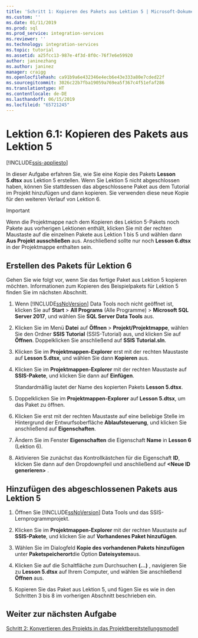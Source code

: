 ```yaml
---
title: 'Schritt 1: Kopieren des Pakets aus Lektion 5 | Microsoft-Dokumentation'
ms.custom: ''
ms.date: 01/11/2019
ms.prod: sql
ms.prod_service: integration-services
ms.reviewer: ''
ms.technology: integration-services
ms.topic: tutorial
ms.assetid: a25fcc13-987e-4f3d-8f0c-76f7e6e59920
author: janinezhang
ms.author: janinez
manager: craigg
ms.openlocfilehash: ca91b9a6e432346e4ecb6e43e333a80e7cded22f
ms.sourcegitcommit: 3026c22b7fba19059a769ea5f367c4f51efaf286
ms.translationtype: HT
ms.contentlocale: de-DE
ms.lasthandoff: 06/15/2019
ms.locfileid: "65721245"
---
```

# <a name="lesson-6-1-copy-the-lesson-5-package"></a>Lektion 6.1: Kopieren des Pakets aus Lektion 5

[!INCLUDE[ssis-appliesto](../includes/ssis-appliesto-ssvrpluslinux-asdb-asdw-xxx.md)]



In dieser Aufgabe erfahren Sie, wie Sie eine Kopie des Pakets **Lesson 5.dtsx** aus Lektion 5 erstellen. Wenn Sie Lektion 5 nicht abgeschlossen haben, können Sie stattdessen das abgeschlossene Paket aus dem Tutorial im Projekt hinzufügen und dann kopieren. Sie verwenden diese neue Kopie für den weiteren Verlauf von Lektion 6. 

> [!IMPORTANT]
> Wenn die Projektmappe nach dem Kopieren des Lektion 5-Pakets noch Pakete aus vorherigen Lektionen enthält, klicken Sie mit der rechten Maustaste auf die einzelnen Pakete aus Lektion 1 bis 5 und wählen dann **Aus Projekt ausschließen** aus. Anschließend sollte nur noch **Lesson 6.dtsx** in der Projektmappe enthalten sein.   
  
## <a name="create-the-lesson-6-package"></a>Erstellen des Pakets für Lektion 6  
  
Gehen Sie wie folgt vor, wenn Sie das fertige Paket aus Lektion 5 kopieren möchten.  Informationen zum Kopieren des Beispielpakets für Lektion 5 finden Sie im nächsten Abschnitt.

1.  Wenn [!INCLUDE[ssNoVersion](../includes/ssnoversion-md.md)] Data Tools noch nicht geöffnet ist, klicken Sie auf **Start** > **All Programs** (Alle Programme)  > **Microsoft SQL Server 2017**, und wählen Sie **SQL Server Data Tools** aus.

2.  Klicken Sie im Menü **Datei** auf **Öffnen** > **Projekt/Projektmappe**, wählen Sie den Ordner **SSIS Tutorial** (SSIS-Tutorial) aus, und klicken Sie auf **Öffnen**. Doppelklicken Sie anschließend auf **SSIS Tutorial.sln**.

3.  Klicken Sie im **Projektmappen-Explorer** erst mit der rechten Maustaste auf **Lesson 5.dtsx**, und wählen Sie dann **Kopieren** aus.

4.  Klicken Sie im **Projektmappen-Explorer** mit der rechten Maustaste auf **SSIS-Pakete**, und klicken Sie dann auf **Einfügen**.

    Standardmäßig lautet der Name des kopierten Pakets **Lesson 5.dtsx**.

5.  Doppelklicken Sie im **Projektmappen-Explorer** auf **Lesson 5.dtsx**, um das Paket zu öffnen.

6.  Klicken Sie erst mit der rechten Maustaste auf eine beliebige Stelle im Hintergrund der Entwurfsoberfläche **Ablaufsteuerung**, und klicken Sie anschließend auf **Eigenschaften**.

7.  Ändern Sie im Fenster **Eigenschaften** die Eigenschaft **Name** in **Lesson 6** (Lektion 6).

8.  Aktivieren Sie zunächst das Kontrollkästchen für die Eigenschaft **ID**, klicken Sie dann auf den Dropdownpfeil und anschließend auf **\<Neue ID generieren>** .

## <a name="add-the-completed-lesson-5-package"></a>Hinzufügen des abgeschlossenen Pakets aus Lektion 5

1.  Öffnen Sie [!INCLUDE[ssNoVersion](../includes/ssnoversion-md.md)] Data Tools und das SSIS-Lernprogrammprojekt.

2.  Klicken Sie im **Projektmappen-Explorer** mit der rechten Maustaste auf **SSIS-Pakete**, und klicken Sie auf **Vorhandenes Paket hinzufügen**.

3.  Wählen Sie im Dialogfeld **Kopie des vorhandenen Pakets hinzufügen** unter **Paketspeicherort**die Option **Dateisystem**aus.

4.  Klicken Sie auf die Schaltfläche zum Durchsuchen **(…)** , navigieren Sie zu **Lesson 5.dtsx** auf Ihrem Computer, und wählen Sie anschließend **Öffnen** aus.

5.  Kopieren Sie das Paket aus Lektion 5, und fügen Sie es wie in den Schritten 3 bis 8 im vorherigen Abschnitt beschrieben ein.

## <a name="go-to-next-task"></a>Weiter zur nächsten Aufgabe
[Schritt 2: Konvertieren des Projekts in das Projektbereitstellungsmodell](../integration-services/lesson-6-2-converting-the-project-to-the-project-deployment-model.md)  
  
